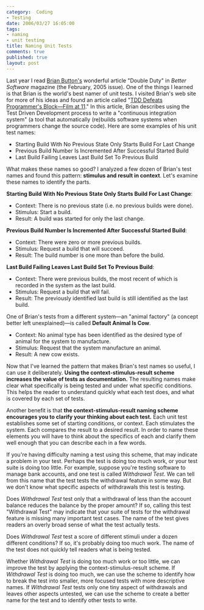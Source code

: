 ```yaml
--- 
category:  Coding
- Testing
date: 2006/03/27 16:05:00
tags: 
- naming
- unit testing
title: Naming Unit Tests
comments: true
published: true
layout: post
---
```


<p>Last year I read <a href="http://www.agileprogrammer.com/oneagilecoder/">Brian Button's</a> wonderful article "Double Duty" in <em>Better Software</em> magazine (the February, 2005 issue). One of the things I learned is that Brian is the world's best namer of unit tests. I visited Brian's web site for more of his ideas and found an article called "<a href="http://www.agileprogrammer.com/oneagilecoder/archive/2005/03/27/3078.aspx">TDD Defeats Programmer's Block—Film at 11</a>." In this article, Brian describes using the Test Driven Development process to write a "continuous integration system" (a tool that automatically (re)builds software systems when programmers change the source code). Here are some examples of his unit test names:</p>

<ul>
	<li>Starting Build With No Previous State Only Starts Build For Last Change</li>
	<li>Previous Build Number Is Incremented After Successful Started Build</li>
	<li>Last Build Failing Leaves Last Build Set To Previous Build</li>
</ul>
What makes these names so good?  I analyzed a few dozen of Brian's test names and found this pattern:  <strong>stimulus and result in context</strong>.  Let's examine these names to identify the parts.

<strong>Starting Build With No Previous State Only Starts Build For Last Change</strong>:
<ul>
	<li>Context:  There is no previous state (i.e. no previous builds were done).</li>
	<li>Stimulus:  Start a build.</li>
	<li>Result:  A build was started for only the last change.</li>
</ul>
<strong>Previous Build Number Is Incremented After Successful Started Build</strong>:
<ul>
	<li>Context:  There were zero or more previous builds.</li>
	<li>Stimulus:  Request a build that will succeed.</li>
	<li>Result:  The build number is one more than before the build.</li>
</ul>
<strong>Last Build Failing Leaves Last Build Set To Previous Build</strong>:
<ul>
	<li>Context:  There were previous builds, the most recent of which is recorded in the system as the last build.</li>
	<li>Stimulus:  Request a build that will fail.</li>
	<li>Result:  The previously identified last build is still identified as the last build.</li>
</ul>
One of Brian's tests from a different system—an "animal factory" (a concept better left unexplained)—is called <strong>Default Animal Is Cow</strong>.
<ul>
	<li>Context:  No animal type has been identified as the desired type of animal for the system to manufacture.</li>
	<li>Stimulus:  Request that the system manufacture an animal.</li>
	<li>Result:  A new cow exists.</li>
</ul>
Now that I've learned the pattern that makes Brian's test names so useful, I can use it deliberately.  <strong>Using the context-stimulus-result scheme increases the value of tests as documentation.</strong> The resulting names make clear what specifically is being tested and under what specific conditions. This helps the reader to understand quickly what each test does, and what is covered by each set of tests.

Another benefit is that <strong>the context-stimulus-result naming scheme encourages you to clarify your thinking about each test.</strong> Each unit test establishes some set of starting conditions, or context. Each stimulates the system. Each compares the result to a desired result. In order to name these elements you will have to think about the specifics of each and clarify them well enough that you can describe each in a few words.

If you're having difficulty naming a test using this scheme, that may indicate a problem in your test. Perhaps the test is doing too much work, or your test suite is doing too little. For example, suppose you're testing software to manage bank accounts, and one test is called <em>Withdrawal Test</em>. We can tell from this name that the test tests the withdrawal feature in some way. But we don't know what specific aspects of withdrawals this test is testing.

Does <em>Withdrawal Test</em> test only that a withdrawal of less than the account balance reduces the balance by the proper amount? If so, calling this test "Withdrawal Test" may indicate that your suite of tests for the withdrawal feature is missing many important test cases. The name of the test gives readers an overly broad sense of what the test actually tests.

Does <em>Withdrawal Test</em> test a score of different stimuli under a dozen different conditions? If so, it's probably doing too much work. The name of the test does not quickly tell readers what is being tested.

Whether <em>Withdrawal Test</em> is doing too much work or too little, we can improve the test by applying the context-stimulus-result scheme.  If <em>Withdrawal Test</em> is doing too much, we can use the scheme to identify how to break the test into smaller, more focused tests with more descriptive names. If <em>Withdrawal Test</em> tests only one tiny aspect of withdrawals and leaves other aspects untested, we can use the scheme to create a better name for the test and to identify other tests to write.
